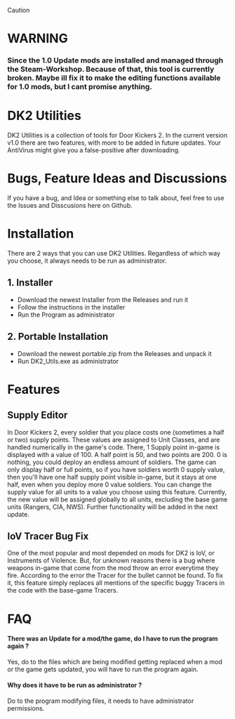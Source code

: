 > [!CAUTION]
> # WARNING
> ### Since the 1.0 Update mods are installed and managed through the Steam-Workshop. Because of that, this tool is currently broken. Maybe ill fix it to make the editing functions available for 1.0 mods, but I cant promise anything.

# DK2 Utilities
DK2 Utilities is a collection of tools for Door Kickers 2. In the current version v1.0 there are two features, with more to be added in future updates.
Your AntiVirus might give you a false-positive after downloading.

# Bugs, Feature Ideas and Discussions
If you have a bug, and Idea or something else to talk about, feel free to use the Issues and Disscusions here on Github.

# Installation
There are 2 ways that you can use DK2 Utilities. Regardless of which way you choose, it always needs to be run as administrator. 

## 1. Installer
- Download the newest Installer from the Releases and run it
- Follow the instructions in the installer
- Run the Program as administrator

## 2. Portable Installation
- Download the newest portable.zip from the Releases and unpack it
- Run DK2_Utils.exe as administrator

# Features
## Supply Editor
In Door Kickers 2, every soldier that you place costs one (sometimes a half or two) supply points. These values are assigned to Unit Classes, and are handled numerically in the game's code.
There, 1 Supply point in-game is displayed with a value of 100. A half point is 50, and two points are 200. 0 is nothing, you could deploy an endless amount of soldiers. 
The game can only display half or full points, so if you have soldiers worth 0 supply value, then you'll have one half supply point visible in-game, but it stays at one half, even when you deploy more 0 value soldiers.
You can change the supply value for all units to a value you choose using this feature. Currently, the new value will be assigned globally to all units, excluding the base game units (Rangers, CIA, NWS). 
Further functionality will be added in the next update.

## IoV Tracer Bug Fix
One of the most popular and most depended on mods for DK2 is IoV, or Instruments of Violence. But, for unknown reasons there is a bug where weapons in-game that come from the mod throw an error everytime they fire. 
According to the error the Tracer for the bullet cannot be found. To fix it, this feature simply replaces all mentions of the specific buggy Tracers in the code with the base-game Tracers.

# FAQ
#### There was an Update for a mod/the game, do I have to run the program again ?
Yes, do to the files which are being modified getting replaced when a mod or the game gets updated, you will have to run the program again.

#### Why does it have to be run as administrator ?
Do to the program modifying files, it needs to have administrator permissions.
